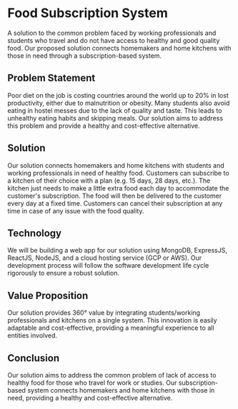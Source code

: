 # Food Subscription System
A solution to the common problem faced by working professionals and students who travel and do not have access to healthy and good quality food. Our proposed solution connects homemakers and home kitchens with those in need through a subscription-based system.

## Problem Statement
Poor diet on the job is costing countries around the world up to 20% in lost productivity, either due to malnutrition or obesity. Many students also avoid eating in hostel messes due to the lack of quality and taste. This leads to unhealthy eating habits and skipping meals. Our solution aims to address this problem and provide a healthy and cost-effective alternative.

## Solution
Our solution connects homemakers and home kitchens with students and working professionals in need of healthy food. Customers can subscribe to a kitchen of their choice with a plan (e.g. 15 days, 28 days, etc.). The kitchen just needs to make a little extra food each day to accommodate the customer's subscription. The food will then be delivered to the customer every day at a fixed time. Customers can cancel their subscription at any time in case of any issue with the food quality.

## Technology
We will be building a web app for our solution using MongoDB, ExpressJS, ReactJS, NodeJS, and a cloud hosting service (GCP or AWS). Our development process will follow the software development life cycle rigorously to ensure a robust solution.

## Value Proposition
Our solution provides 360° value by integrating students/working professionals and kitchens on a single system. This innovation is easily adaptable and cost-effective, providing a meaningful experience to all entities involved.

## Conclusion
Our solution aims to address the common problem of lack of access to healthy food for those who travel for work or studies. Our subscription-based system connects homemakers and home kitchens with those in need, providing a healthy and cost-effective alternative.